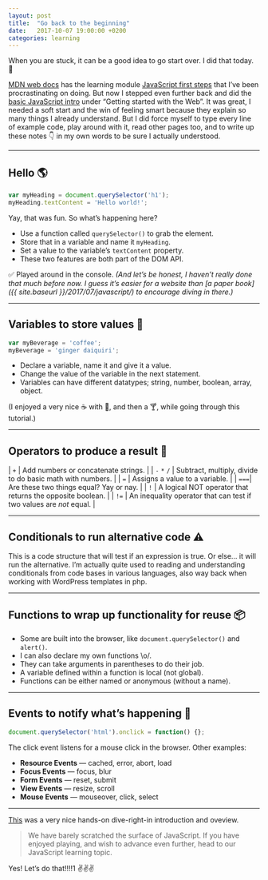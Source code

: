 ```yaml
---
layout: post
title:  "Go back to the beginning"
date:   2017-10-07 19:00:00 +0200
categories: learning
---
```


When you are stuck, it can be a good idea to go start over. I did that today. 🌱

[MDN web docs](https://developer.mozilla.org) has the learning module [JavaScript first steps](https://developer.mozilla.org/en-US/docs/Learn/JavaScript/First_steps) that I’ve been procrastinating on doing. But now I stepped even further back and did the [basic JavaScript intro](https://developer.mozilla.org/en-US/docs/Learn/Getting_started_with_the_web/JavaScript_basics) under “Getting started with the Web”. It was great, I needed a soft start and the win of feeling smart because they explain so many things I already understand. But I did force myself to type every line of example code, play around with it, read other pages too, and to write up these notes&nbsp;👇 in my own words to be sure I actually understood.

---

## Hello 🌎

``` js
var myHeading = document.querySelector('h1');
myHeading.textContent = 'Hello world!';
```

Yay, that was fun. So what’s happening here?

* Use a function called `querySelector()` to grab the element.
* Store that in a variable and name it `myHeading`.
* Set a value to the variable’s `textContent` property.
* These two features are both part of the DOM API.

✅ Played around in the console. *(And let’s be honest, I haven’t really done that much before now. I guess it’s easier for a website than [a paper book]({{ site.baseurl }}/2017/07/javascript/) to encourage diving in there.)*

---

## Variables to store values 👜

```js
var myBeverage = 'coffee';
myBeverage = 'ginger daiquiri';
```

* Declare a variable, name it and give it a value.
* Change the value of the variable in the next statement.
* Variables can have different datatypes; string, number, boolean, array, object.

(I enjoyed a very nice ☕️ with 🥐, and then a 🍸, while going through this tutorial.)

---

## Operators to produce a result 🔨

| `+` | Add numbers or concatenate strings. |
| `-` `*` `/` | Subtract, multiply, divide to do basic math with numbers. |
| `=` | Assigns a value to a variable. |
| `===`| Are these two things equal? Yay or nay. |
| `!` | A logical NOT operator that returns the opposite boolean. |
| `!=` | An inequality operator that can test if two values are *not* equal. |

---

## Conditionals to run alternative code ⚠️

This is a code structure that will test if an expression is true. Or else… it will run the alternative. I’m actually quite used to reading and understanding conditionals from code bases in various languages, also way back when working with WordPress templates in php.

---

## Functions to wrap up functionality for reuse 📦

* Some are built into the browser, like `document.querySelector()` and `alert()`.
* I can also declare my own functions \o/.
* They can take arguments in parentheses to do their job.
* A variable defined within a function is local (not global).
* Functions can be either named or anonymous (without a name).

---

## Events to notify what’s happening 📅

```js
document.querySelector('html').onclick = function() {};
```
The click event listens for a mouse click in the browser. Other examples:

* **Resource Events**  —  cached, error, abort, load
* **Focus Events** — focus, blur
* **Form Events** — reset, submit
* **View Events** — resize, scroll
* **Mouse Events** — mouseover, click, select

---

[This](https://developer.mozilla.org/en-US/docs/Learn/Getting_started_with_the_web/JavaScript_basics) was a very nice hands-on dive-right-in introduction and oveview.

> We have barely scratched the surface of JavaScript. If you have enjoyed playing, and wish to advance even further, head to our JavaScript learning topic.

Yes! Let’s do that!!!!1 ✌️✌️✌️
